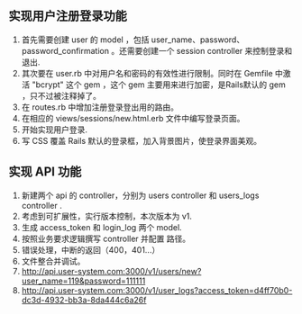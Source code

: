## 实现用户注册登录功能
1. 首先需要创建 user 的 model ，包括 user_name、password、password_confirmation 。还需要创建一个 session controller 来控制登录和退出.
2. 其次要在 user.rb 中对用户名和密码的有效性进行限制。同时在 Gemfile 中激活 "bcrypt" 这个 gem ，这个 gem 主要用来进行加密，是Rails默认的 gem ，只不过被注释掉了。
3. 在 routes.rb 中增加注册登录登出用的路由。
4. 在相应的 views/sessions/new.html.erb 文件中编写登录页面。
5. 开始实现用户登录.
6. 写 CSS 覆盖 Rails 默认的登录框，加入背景图片，使登录界面美观。
## 实现 API 功能
1. 新建两个 api 的 controller，分别为 users controller 和 users_logs controller .
2. 考虑到可扩展性，实行版本控制，本次版本为 v1.
3. 生成 access_token 和 login_log 两个 model.
4. 按照业务要求逻辑撰写 controller 并配置 路径。
5. 错误处理，中断的返回（400，401...）
6. 文件整合并调试。
7. http://api.user-system.com:3000/v1/users/new?user_name=119&password=111111
8. http://api.user-system.com:3000/v1/user_logs?access_token=d4ff70b0-dc3d-4932-bb3a-8da444c6a26f
